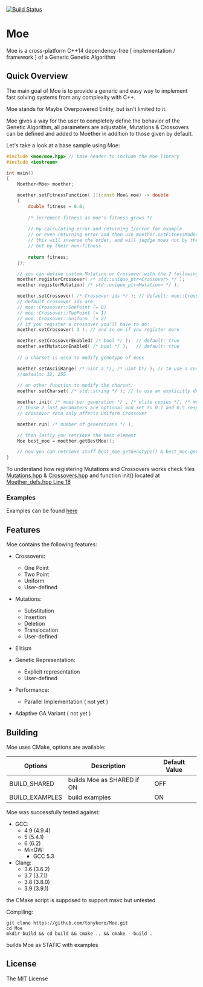 [![Build Status](https://travis-ci.org/tonykero/Moe.svg?branch=master)](https://travis-ci.org/tonykero/Moe)

# Moe 

Moe is a cross-platform C++14 dependency-free [ implementation / framework ] of a Generic Genetic Algorithm

## Quick Overview

The main goal of Moe is to provide a generic and easy way to implement fast solving systems
from any complexity with C++.

Moe stands for Maybe Overpowered Entity, but isn't limited to it.

Moe gives a way for the user to completely define the behavior of the Genetic Algorithm, all parameters are
adjustable, Mutations & Crossovers can be defined and added to Moether in addition to those given by default.

Let's take a look at a base sample using Moe:

```cpp
#include <moe/moe.hpp> // base header to include the Moe library
#include <iostream>

int main()
{
    Moether<Moe> moether;

    moether.setFitnessFunction( [](const Moe& moe) -> double
    {
        double fitness = 0.0;
        
        /* increment fitness as moe's fitness grows */
        
        // by calculating error and returning 1/error for example
        // or even returning error and then use moether.setFitnessMode( false );
        // this will inverse the order, and will jugdge moes not by their fitness
        // but by their non-fitness
        
        return fitness;
    });

    // you can define custom Mutation or Crossover with the 2 following functions
    moether.registerCrossover( /* std::unique_ptr<Crossover> */ );
    moether.registerMutation( /* std::unique_ptr<Mutation> */ );

    moether.setCrossover( /* Crossover ids */ ); // default: moe::Crossover::OnePoint
    // default crossover ids are:
    // moe::Crossover::OnePoint (= 0)
    // moe::Crossover::TwoPoint (= 1)
    // moe::Crossover::Uniform  (= 2)
    // if you register a crossover you'll have to do:
    moether.setCrossover( 3 ); // and so on if you register more

    moether.setCrossoverEnabled( /* bool */ );  // default: true
    moether.setMutationEnabled( /* bool */ );   // default: true
    
    // a charset is used to modify genotype of moes

    moether.setAsciiRange( /* uint a */, /* uint b*/ ); // to use a custom charset by setting a range in the ascii table
    //default: 32, 255
    
    // an other function to modify the charset:
    moether.setCharset( /* std::string */ ); // to use an explicitly defined charset

    moether.init( /* moes per generation */ , /* elite copies */, /* mutation rate */, /* crossover rate */);
    // those 2 last paramaters are optional and set to 0.1 and 0.5 respectively
    // crossover rate only affects Uniform Crossover

    moether.run( /* number of generations */ );

    // then lastly you retrieve the best element
    Moe best_moe = moether.getBestMoe();

    // now you can retrieve stuff best_moe.getGenotype() & best_moe.getFitness()
}
```

To understand how registering Mutations and Crossovers works check files 
[Mutations.hpp](https://github.com/tonykero/Moe/blob/master/include/moe/base/Mutations.hpp)
& [Crossovers.hpp](https://github.com/tonykero/Moe/blob/master/include/moe/base/Crossovers.hpp)
and function init() located at [Moether_defs.hpp Line 18](https://github.com/tonykero/Moe/blob/master/include/moe/base/Moether_defs.hpp#L18)

### Examples

Examples can be found [here](https://github.com/tonykero/Moe/tree/master/examples)

## Features

Moe contains the following features:

* Crossovers:
    * One Point
    * Two Point
    * Uniform
    * User-defined

* Mutations:
    * Substitution
    * Insertion
    * Deletion
    * Translocation
    * User-defined

* Elitism

* Genetic Representation:
    * Explicit representation
    * User-defined

* Performance:
    * Parallel Implementation ( not yet )

* Adaptive GA Variant ( not yet )

## Building

Moe uses CMake, options are available:

Options         | Description                   | Default Value |
--------------- | ----------------------------- | ------------- |
BUILD_SHARED    | builds Moe as SHARED if ON    | OFF           |
BUILD_EXAMPLES  | build examples                | ON            |

Moe was successfully tested against:
* GCC:
    * 4.9 (4.9.4)
    * 5 (5.4.1)
    * 6 (6.2)
    * MinGW:
        * GCC 5.3
* Clang:
    * 3.6 (3.6.2)
    * 3.7 (3.7.1)
    * 3.8 (3.8.0)
    * 3.9 (3.9.1)

the CMake script is supposed to support msvc but untested

Compiling:

```
git clone https://github.com/tonykero/Moe.git
cd Moe
mkdir build && cd build && cmake .. && cmake --build .
```
builds Moe as STATIC with examples

## License

The MIT License